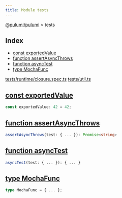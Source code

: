 ```yaml
---
title: Module tests
---
```


<a href="../index.html">@pulumi/pulumi</a> &gt; tests

<h2 class="pdoc-module-header">Index</h2>

* <a href="#exportedValue">const exportedValue</a>
* <a href="#assertAsyncThrows">function assertAsyncThrows</a>
* <a href="#asyncTest">function asyncTest</a>
* <a href="#MochaFunc">type MochaFunc</a>

<a href="https://github.com/pulumi/pulumi/blob/master/sdk/nodejs/tests/runtime/closure.spec.ts">tests/runtime/closure.spec.ts</a> <a href="https://github.com/pulumi/pulumi/blob/master/sdk/nodejs/tests/util.ts">tests/util.ts</a> 


<h2 class="pdoc-module-header" id="exportedValue">
<a class="pdoc-member-name" href="https://github.com/pulumi/pulumi/blob/master/sdk/nodejs/tests/runtime/closure.spec.ts#L36">const exportedValue</a>
</h2>

```typescript
const exportedValue: 42 = 42;
```

<h2 class="pdoc-module-header" id="assertAsyncThrows">
<a class="pdoc-member-name" href="https://github.com/pulumi/pulumi/blob/master/sdk/nodejs/tests/util.ts#L40">function assertAsyncThrows</a>
</h2>

```typescript
assertAsyncThrows(test: { ... }): Promise<string>
```

<h2 class="pdoc-module-header" id="asyncTest">
<a class="pdoc-member-name" href="https://github.com/pulumi/pulumi/blob/master/sdk/nodejs/tests/util.ts#L21">function asyncTest</a>
</h2>

```typescript
asyncTest(test: { ... }): { ... }
```

<h2 class="pdoc-module-header" id="MochaFunc">
<a class="pdoc-member-name" href="https://github.com/pulumi/pulumi/blob/master/sdk/nodejs/tests/util.ts#L17">type MochaFunc</a>
</h2>

```typescript
type MochaFunc = { ... };
```

